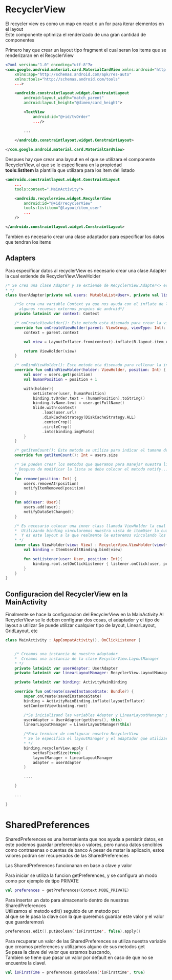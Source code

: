 
# RecyclerView

El recycler view es como un map en react o un for para iterar elementos en el layout\
Este componente optimiza el renderizado de una gran cantidad de componentes

Primero hay que crear un layout tipo fragment el cual seran los items que se renderizaran en el RecyclerView
```xml
<?xml version="1.0" encoding="utf-8"?>
<com.google.android.material.card.MaterialCardView xmlns:android="http://schemas.android.com/apk/res/android"
    xmlns:app="http://schemas.android.com/apk/res-auto"
    xmlns:tools="http://schemas.android.com/tools"
    ...>

    <androidx.constraintlayout.widget.ConstraintLayout
        android:layout_width="match_parent"
        android:layout_height="@dimen/card_height">

        <TextView
            android:id="@+id/tvOrder"
            .../>
        
        ...

    </androidx.constraintlayout.widget.ConstraintLayout>

</com.google.android.material.card.MaterialCardView>
``` 

Despues hay que crear una layout en el que se utilizara el componente RecyclerView, al que se le especificara en la propiedad\
**tools:listitem** la plantilla que utilizara para los item del listado
```xml
<androidx.constraintlayout.widget.ConstraintLayout 
    ...
    tools:context=".MainActivity">

    <androidx.recyclerview.widget.RecyclerView
        android:id="@+id/recyclerView"
        tools:listitem="@layout/item_user"
        ...
    />

</androidx.constraintlayout.widget.ConstraintLayout>

```

Tambien es necesario crear una clase adaptador para especificar los datos que tendran los items

## Adapters

Para especificar datos al recyclerView es necesario crear una clase Adapter la cual extiende de RecyclerView.ViewHolder

```kotlin
/* Se crea una clase Adapter y se extiende de RecyclerView.Adapter<> especificando el ViewHolder a utilizar
* */
class UserAdapter(private val users: MutableList<User>, private val listener: OnClickListener) : RecyclerView.Adapter<UserAdapter.ViewHolder>(){

    /*Se crea una variable Context ya que nos ayuda con el inflate de la vista y
      algunos recuesos externos propios de android*/
    private lateinit var context: Context

    /* onCreateViewHolder(): Este metodo esta disenado para crear la vista */
    override fun onCreateViewHolder(parent: ViewGroup, viewType: Int): ViewHolder {
        context = parent.context

        val view = LayoutInflater.from(context).inflate(R.layout.item_user_alt, parent, false)

        return ViewHolder(view)
    }

    /* onBindViewHolder(): Este metodo eta disenado para rellenar la informacion */
    override fun onBindViewHolder(holder: ViewHolder, position: Int) {
        val user = users.get(position)
        val humanPosition = position + 1

        with(holder){
            setListener(user, humanPosition)
            binding.tvOrder.text = (humanPosition).toString()
            binding.tvName.text = user.getFullName()
            Glide.with(context)
                .load(user.url)
                .diskCacheStrategy(DiskCacheStrategy.ALL)
                .centerCrop()
                .circleCrop()
                .into(binding.imgPhoto)
        }
    }

    /* getItemCount(): Este metodo se utiliza para indicar el tamano de la lista */
    override fun getItemCount(): Int = users.size

    /* Se pueden crear los metodos que queramos para manejar nuestra lista
    * Despues de modificar la lista se debe colocar el metodo notify... para refrescar la vista del adaptador
    */
    fun remove(position: Int) {
        users.removeAt(position)
        notifyItemRemoved(position)
    }

    fun add(user: User){
        users.add(user);
        notifyDataSetChanged()
    }

    /* Es necesario colocar una inner class llamada ViewHolder la cual extiende de RecyclerView.ViewHolder
    *  Utilizando binding vincularemos nuestra vista de itemUser la cual sera el elmento unitario de las listas
    *  Y es este layout a la que realmente le estaremos vinculando los datos
    * */
    inner class ViewHolder(view: View) : RecyclerView.ViewHolder(view){
        val binding = ItemUserAltBinding.bind(view)

        fun setListener(user: User, position: Int){ 
            binding.root.setOnClickListener { listener.onClick(user, position) }
        }
    }
}

```

## Configuracion del RecyclerView en la MainActivity

Finalmente se hace la configuracion del RecyclerView en la MainActivity
Al RecyclerView se le deben configurar dos cosas, el adaptador y el tipo de layout a utilizar
    Se puede utilizar cualquier tipo de layout, LinearLayout, GridLayout, etc

```kotlin
class MainActivity : AppCompatActivity(), OnClickListener {


    /* Creamos una instancia de nuestro adaptador
    *  Creamos una instancia de la clase RecyclerView.LayoutManager
    * */
    private lateinit var userAdapter: UserAdapter
    private lateinit var linearLayoutManager: RecyclerView.LayoutManager

    private lateinit var binding: ActivityMainBinding

    override fun onCreate(savedInstanceState: Bundle?) {
        super.onCreate(savedInstanceState)
        binding = ActivityMainBinding.inflate(layoutInflater)
        setContentView(binding.root)

        /*Se inicializand las variables Adapter y LinearLayoutManager pasandoles el contexto*/
        userAdapter = UserAdapter(getUsers(), this)
        linearLayoutManager = LinearLayoutManager(this)

        /*Para terminar de configurar nusetro RecyclerView
        * Se le especifica el layoutManager y el adaptador que utilizara
        * */
        binding.recyclerView.apply {
            setHasFixedSize(true)
            layoutManager = linearLayoutManager
            adapter = userAdapter
        }

        ....

    }

    ...

}
```


# SharedPreferences

SharedPreferences es una herramienta que nos ayuda a persistir datos, en este podemos guardar preferencias o valores, pero nunca datos sencibles
como contrasenas o cuentas de banco
A pesar de matar la aplicacin, estos valores podran ser recuperados de las SharedPreferences

Las SharedPreferences funcionanan en base a clave y valor

Para iniciar se utiliza la funcion getPreferences, y se configura un modo como por ejemplo de tipo PRIVATE
```kotlin
val preferences = getPreferences(Context.MODE_PRIVATE)
```

Para insertar un dato para almacenarlo dentro de nuestras SharedPreferences\
Utilizamos el metodo edit() seguido de un metodo put\
al que se le pasa la clave con la que queremos guardar este valor y el valor que guardaremos\

```kotlin
preferences.edit().putBoolean('isFirsttime', false).apply()
```

Para recuperar un valor de las SharedPreferences
se utiliza nuestra variable que creamos preferences y utilizamos alguno de sus metodos get\
Se pasa la clave del valor que estamos buscando,\
Tambien se tiene que pasar un valor por default en caso de que no se encuentre la clave\

```kotlin
val isFirstTime = preferences.getBoolean('isFirsttime', true)
```